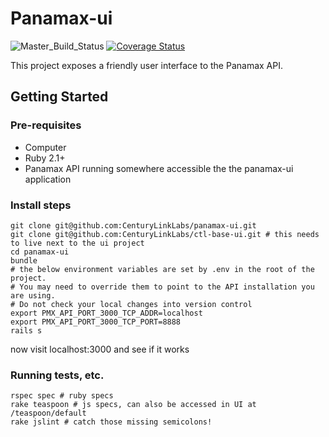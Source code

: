# Panamax-ui

![Master_Build_Status](https://circleci.com/gh/CenturyLinkLabs/panamax-ui/tree/master.png?circle-token=d850f050b17d488a6a2b5066996875128b874674) [![Coverage Status](https://coveralls.io/repos/CenturyLinkLabs/panamax-ui/badge.png)](https://coveralls.io/r/CenturyLinkLabs/panamax-ui)

This project exposes a friendly user interface to the Panamax API.

## Getting Started

### Pre-requisites 
* Computer
* Ruby 2.1+
* Panamax API running somewhere accessible the the panamax-ui application

### Install steps
```
git clone git@github.com:CenturyLinkLabs/panamax-ui.git
git clone git@github.com:CenturyLinkLabs/ctl-base-ui.git # this needs to live next to the ui project
cd panamax-ui
bundle
# the below environment variables are set by .env in the root of the project.
# You may need to override them to point to the API installation you are using.
# Do not check your local changes into version control
export PMX_API_PORT_3000_TCP_ADDR=localhost
export PMX_API_PORT_3000_TCP_PORT=8888
rails s
```
now visit localhost:3000 and see if it works

### Running tests, etc.
```
rspec spec # ruby specs
rake teaspoon # js specs, can also be accessed in UI at /teaspoon/default
rake jslint # catch those missing semicolons!
```
